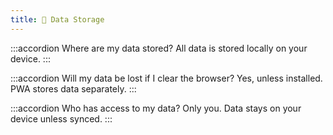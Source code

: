 ```yaml
---
title: 💾 Data Storage
---
```


:::accordion Where are my data stored?
All data is stored locally on your device.
:::

:::accordion Will my data be lost if I clear the browser?
Yes, unless installed. PWA stores data separately.
:::

:::accordion Who has access to my data?
Only you. Data stays on your device unless synced.
:::

